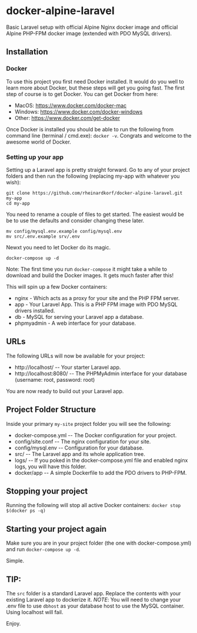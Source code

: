 # docker-alpine-laravel
Basic Laravel setup with official Alpine Nginx docker image and official Alpine PHP-FPM docker image (extended with PDO MySQL drivers).

## Installation

### Docker

To use this project you first need Docker installed. It would do you well to learn more about Docker, but these steps will get
you going fast. The first step of course is to get Docker. You can get Docker from here:  

* MacOS: https://www.docker.com/docker-mac  
* Windows: https://www.docker.com/docker-windows
* Other: https://www.docker.com/get-docker

Once Docker is installed you should be able to run the following from command line (terminal / cmd.exe):  `docker -v`. Congrats
and welcome to the awesome world of Docker.

### Setting up your app

Setting up a Laravel app is pretty straight forward. Go to any of your project folders and then run the following (replacing my-app with whatever you wish):  

```
git clone https://github.com/rheinardkorf/docker-alpine-laravel.git my-app
cd my-app
```

You need to rename a couple of files to get started. The easiest would be be to use the defaults and consider changing these later.

```
mv config/mysql.env.example config/mysql.env
mv src/.env.example srv/.env
```

Newxt you need to let Docker do its magic.

```
docker-compose up -d
```

Note: The first time you run `docker-compose` it might take a while to download and build the Docker images. It gets much faster after this!

This will spin up a few Docker containers:

* nginx - Which acts as a proxy for your site and the PHP FPM server.  
* app - Your Laravel App. This is a PHP FPM image with PDO MySQL drivers installed.
* db - MySQL for serving your Laravel app a database.  
* phpmyadmin - A web interface for your database.  

## URLs

The following URLs will now be available for your project:  

* http://localhost/ -- Your starter Laravel app.
* http://localhost:8080/ -- The PHPMyAdmin interface for your database (username: root, password: root)

You are now ready to build out your Laravel app.

## Project Folder Structure

Inside your primary `my-site` project folder you will see the following:  

* docker-compose.yml -- The Docker configuration for your project.  
* config/site.conf -- The nginx configuration for your site.  
* config/mysql.env -- Configuration for your database. 
* src/ -- The Laravel app and its whole application tree.
* logs/ -- If you poked in the docker-compose.yml file and enabled nginx logs, you will have this folder.
* docker/app -- A simple Dockerfile to add the PDO drivers to PHP-FPM.

## Stopping your project

Running the following will stop all active Docker containers: `docker stop $(docker ps -q)`

## Starting your project again

Make sure you are in your project folder (the one with docker-compose.yml) and run `docker-compose up -d`.

Simple.

## TIP:
The `src` folder is a standard Laravel app. Replace the contents with your existing Laravel app to dockerize it.
*NOTE*: You will need to change your .env file to use `dbhost` as your database host to use the MySQL container. Using localhost will fail.

Enjoy.

